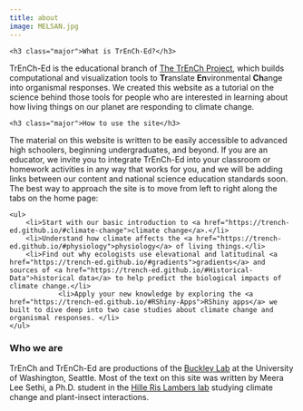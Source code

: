 ```yaml
---
title: about
image: MELSAN.jpg
---
```


	<h3 class="major">What is TrEnCh-Ed?</h3>
	
TrEnCh-Ed is the educational branch of <a href="https://trenchproject.github.io/">The TrEnCh Project</a>, which builds computational and visualization tools to **Tr**anslate **En**vironmental **Ch**ange into organismal responses. We created this website as a tutorial on the science behind those tools for people who are interested in learning about how living things on our planet are responding to climate change. 
	
	
	<h3 class="major">How to use the site</h3>

The material on this website is written to be easily accessible to advanced high schoolers, beginning undergraduates, and beyond. If you are an educator, we invite you to integrate  TrEnCh-Ed into your classroom or homework activities in any way that works for you, and we will be adding links between our content and national science education standards soon. The best way to approach the site is to move from left to right along the tabs on the home page: 

	<ul>
		<li>Start with our basic introduction to <a href="https://trench-ed.github.io/#climate-change">climate change</a>.</li>
		<li>Understand how climate affects the <a href="https://trench-ed.github.io/#physiology">physiology</a> of living things.</li>
		<li>Find out why ecologists use elevational and latitudinal <a href="https://trench-ed.github.io/#gradients">gradients</a> and sources of <a href="https://trench-ed.github.io/#Historical-Data">historical data</a> to help predict the biological impacts of climate change.</li>
				<li>Apply your new knowledge by exploring the <a href="https://trench-ed.github.io/#RShiny-Apps">RShiny apps</a> we built to dive deep into two case studies about climate change and organismal responses. </li>
	</ul>

<h3 class="major">Who we are</h3>

TrEnCh and TrEnCh-Ed are productions of the <a href="http://faculty.washington.edu/lbuckley/">Buckley Lab</a> at the University of Washington, Seattle. Most of the text on this site was written by Meera Lee Sethi, a Ph.D. student in the <a href="https://faculty.washington.edu/jhrl/Index.html">Hille Ris Lambers lab</a> studying climate change and plant-insect interactions. 


